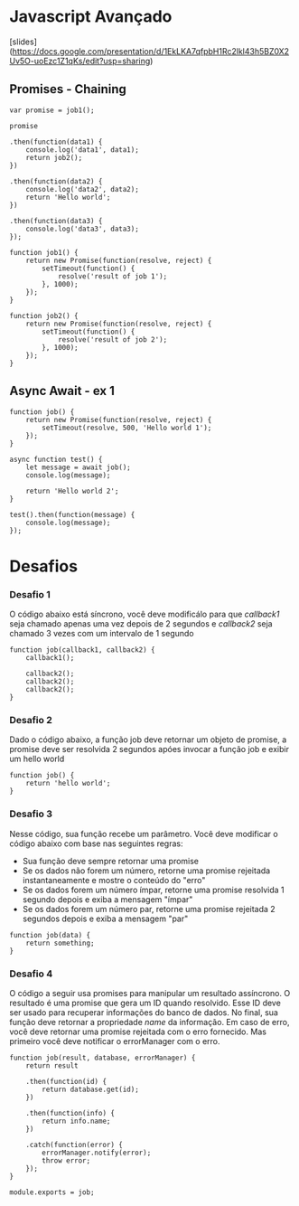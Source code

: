# Javascript Avançado

[slides] (https://docs.google.com/presentation/d/1EkLKA7qfpbH1Rc2lkl43h5BZ0X2Uv5O-uoEzc1Z1qKs/edit?usp=sharing)

## Promises - Chaining
```
var promise = job1();

promise

.then(function(data1) {
    console.log('data1', data1);
    return job2();
})

.then(function(data2) {
    console.log('data2', data2);
    return 'Hello world';
})

.then(function(data3) {
    console.log('data3', data3);
});

function job1() {
    return new Promise(function(resolve, reject) {
        setTimeout(function() {
            resolve('result of job 1');
        }, 1000);
    });
}

function job2() {
    return new Promise(function(resolve, reject) {
        setTimeout(function() {
            resolve('result of job 2');
        }, 1000);
    });
}
```

## Async Await - ex 1
```
function job() {
    return new Promise(function(resolve, reject) {
        setTimeout(resolve, 500, 'Hello world 1');
    });
}

async function test() {
    let message = await job();
    console.log(message);

    return 'Hello world 2';
}

test().then(function(message) {
    console.log(message);
});
```

# Desafios

### Desafio 1
O código abaixo está síncrono, você deve modificálo para que *callback1* seja chamado apenas uma vez depois de 2 segundos e *callback2* seja chamado 3 vezes com um intervalo de 1 segundo

```
function job(callback1, callback2) {
    callback1();

    callback2();
    callback2();
    callback2();
}

```

### Desafio 2

Dado o código abaixo, a função job deve retornar um objeto de promise, a promise deve ser resolvida 2 segundos apóes invocar a função job e exibir um hello world

```
function job() {
    return 'hello world';
}

```

### Desafio 3

Nesse código, sua função recebe um parâmetro. Você deve modificar o código abaixo com base nas seguintes regras:

* Sua função deve sempre retornar uma promise
* Se os dados não forem um número, retorne uma promise rejeitada instantaneamente e mostre o conteúdo do "erro"
* Se os dados forem um número ímpar, retorne uma promise resolvida 1 segundo depois e exiba a mensagem "ímpar"
* Se os dados forem um número par, retorne uma promise rejeitada 2 segundos depois e exiba a mensagem "par"

```
function job(data) {
    return something;
}
```

### Desafio 4 

O código a seguir usa promises para manipular um resultado assíncrono. O resultado é uma promise que gera um ID quando resolvido. Esse ID deve ser usado para recuperar informações do banco de dados. No final, sua função deve retornar a propriedade *name* da informação. Em caso de erro, você deve retornar uma promise rejeitada com o erro fornecido. Mas primeiro você deve notificar o errorManager com o erro.

```
function job(result, database, errorManager) {
    return result

    .then(function(id) {
        return database.get(id);
    })

    .then(function(info) {
        return info.name;
    })

    .catch(function(error) {
        errorManager.notify(error);
        throw error;
    });
}

module.exports = job;
```
